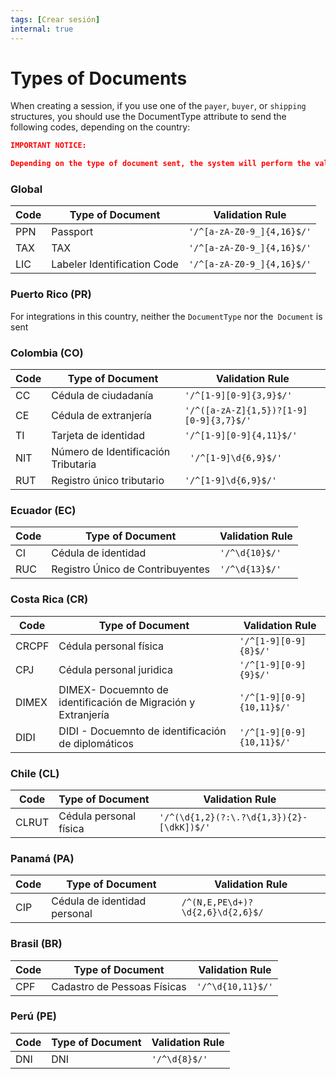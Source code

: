 ```yaml
---
tags: [Crear sesión]
internal: true
---
```



# Types of Documents

When creating a session, if you use one of the  `payer`, `buyer`, or `shipping` structures, you should use the  DocumentType attribute to send the following codes, depending on the country:

```json
IMPORTANT NOTICE:

Depending on the type of document sent, the system will perform the validation based on regular expressions.
```


### Global


Code| Type of Document| Validation Rule
---------|----------|----------
 PPN	 | Passport | `'/^[a-zA-Z0-9_]{4,16}$/'`
 TAX | TAX | `'/^[a-zA-Z0-9_]{4,16}$/'`
 LIC | Labeler Identification Code | `'/^[a-zA-Z0-9_]{4,16}$/'`

### Puerto Rico (PR)

For integrations in this country, neither the `DocumentType` nor the` Document` is sent


### Colombia (CO)

Code| Type of Document | Validation Rule
---------|---------- |----------
 CC | Cédula de ciudadanía  | `'/^[1-9][0-9]{3,9}$/'`
 CE | Cédula de extranjería | `'/^([a-zA-Z]{1,5})?[1-9][0-9]{3,7}$/'`
 TI | Tarjeta de identidad| `'/^[1-9][0-9]{4,11}$/'`
 NIT | Número de Identificación Tributaria|` '/^[1-9]\d{6,9}$/'`
 RUT | Registro único tributario| `'/^[1-9]\d{6,9}$/'`
 
### Ecuador (EC)
Code| Type of Document| Validation Rule
---------|----------|---------
 CI | Cédula de identidad|`'/^\d{10}$/'`
 RUC | Registro Único de Contribuyentes|`'/^\d{13}$/'`
 

### Costa Rica (CR)

Code| Type of Document| Validation Rule
---------|----------|------------
 CRCPF | Cédula personal física |`'/^[1-9][0-9]{8}$/'`
 CPJ | Cédula personal juridica |`'/^[1-9][0-9]{9}$/'`
 DIMEX | DIMEX- Docuemnto de identificación de Migración y Extranjería|`'/^[1-9][0-9]{10,11}$/'`
  DIDI | DIDI - Docuemnto de identificación de diplomáticos|`'/^[1-9][0-9]{10,11}$/'`

### Chile (CL)

Code| Type of Document| Validation Rule
---------|----------|------------
 CLRUT | Cédula personal física |`'/^(\d{1,2}(?:\.?\d{1,3}){2}-[\dkK])$/'`


### Panamá (PA)

Code| Type of Document| Validation Rule
---------|----------|------------
 CIP | Cédula de identidad personal| `/^(N,E,PE\d+)?\d{2,6}\d{2,6}$/`

 ### Brasil (BR)

 Code| Type of Document| Validation Rule
---------|----------|------------
 CPF | Cadastro de Pessoas Físicas|`'/^\d{10,11}$/'`


 ### Perú (PE)

  Code| Type of Document| Validation Rule
---------|----------|------------
 DNI | DNI|`'/^\d{8}$/'`



